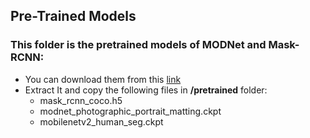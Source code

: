## Pre-Trained Models
### This folder is the pretrained models of MODNet and Mask-RCNN:
- You can download them from this [link](https://drive.google.com/drive/folders/1gz9CAXGs5rUCECOlo6XU0spvDVn9sKN8?usp=sharing)
- Extract It and copy the following files in **/pretrained** folder:
    - mask_rcnn_coco.h5
    - modnet_photographic_portrait_matting.ckpt
    - mobilenetv2_human_seg.ckpt